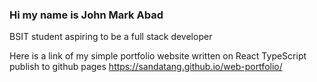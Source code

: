 ### Hi my name is John Mark Abad
 BSIT student aspiring to be a full stack developer
 
 Here is a link of my simple portfolio website written on React TypeScript publish to github pages
 https://sandatang.github.io/web-portfolio/
<!--
**Sandatang/Sandatang** is a ✨ _special_ ✨ repository because its `README.md` (this file) appears on your GitHub profile.

Here are some ideas to get you started:

- 🔭 I’m currently working on ...
- 🌱 I’m currently learning ...
- 👯 I’m looking to collaborate on ...
- 🤔 I’m looking for help with ...
- 💬 Ask me about ...
- 📫 How to reach me: ...
- 😄 Pronouns: ...
- ⚡ Fun fact: ...
-->
